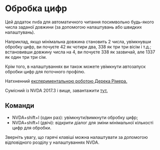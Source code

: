 # Обробка цифр

Цей додаток nvda для автоматичного читання посимвольно будь-якого числа заданої довжини (за допомогою налаштувань або швидких налаштувань). 

Наприклад, якщо мінімальна довжина становить 2 числа, увімкнувши обробку цифр, ви почуєте 42 як чотири два, 338 як три три вісім і т.д.; встановивши довжину числа на 4, ви почуєте 338 як зазвичай, але 1337 як один три три сім.

Крім того, в налаштуваннях ви також можете увімкнути автозапуск обробки цифр для поточного профілю.

Натхненний [експериментальною роботою Дерека Рімера.][1]

Сумісний із NVDA 2017.3 і вище, завантажити [тут.][2]

## Команди

* NVDA+shift+l (один раз): увімкнути/вимкнути обробку цифр;
* NVDA+shift+l (двічі): відкрити діалог для зміни мінімальної кількості цифр для обробки.

Зверніть увагу, що гарячі клавіші можна налаштувати за допомогою відповідного розділу у налаштуваннях NVDA.


[1]: https://github.com/derekriemer/phoneOpperationHelper
[2]: https://github.com/ABuffEr/numberProcessing/releases/download/20220503-dev/numberProcessing-20220503-dev.nvda-addon


